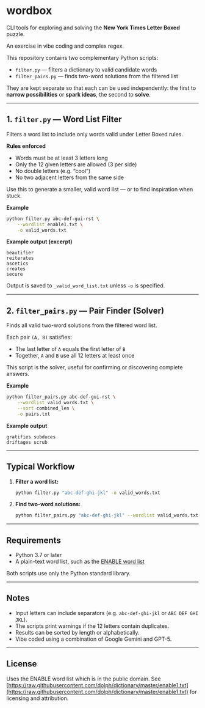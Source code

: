 
# wordbox

CLI tools for exploring and solving the **New York Times Letter Boxed** puzzle.

An exercise in vibe coding and complex regex.

This repository contains two complementary Python scripts:

* `filter.py` — filters a dictionary to valid candidate words
* `filter_pairs.py` — finds two-word solutions from the filtered list

They are kept separate so that each can be used independently:
the first to **narrow possibilities** or **spark ideas**, the second to **solve**.

---

## 1. `filter.py` — Word List Filter

Filters a word list to include only words valid under Letter Boxed rules.

**Rules enforced**

* Words must be at least 3 letters long
* Only the 12 given letters are allowed (3 per side)
* No double letters (e.g. “cool”)
* No two adjacent letters from the same side

Use this to generate a smaller, valid word list — or to find inspiration when stuck.

**Example**

```bash
python filter.py abc-def-gui-rst \
    --wordlist enable1.txt \
    -o valid_words.txt
```

**Example output (excerpt)**

```
beautifier
reiterates
ascetics
creates
secure
```

Output is saved to `_valid_word_list.txt` unless `-o` is specified.

---

## 2. `filter_pairs.py` — Pair Finder (Solver)

Finds all valid two-word solutions from the filtered word list.

Each pair `(A, B)` satisfies:

* The last letter of `A` equals the first letter of `B`
* Together, `A` and `B` use all 12 letters at least once

This script is the solver, useful for confirming or discovering complete answers.

**Example**

```bash
python filter_pairs.py abc-def-gui-rst \
    --wordlist valid_words.txt \
    --sort combined_len \
    -o pairs.txt
```

**Example output**

```
gratifies subduces
driftages scrub
```

---

## Typical Workflow

1. **Filter a word list:**

   ```bash
   python filter.py "abc-def-ghi-jkl" -o valid_words.txt
   ```
2. **Find two-word solutions:**

   ```bash
   python filter_pairs.py "abc-def-ghi-jkl" --wordlist valid_words.txt
   ```

---

## Requirements

* Python 3.7 or later
* A plain-text word list, such as the [ENABLE word list](https://raw.githubusercontent.com/dolph/dictionary/master/enable1.txt)

Both scripts use only the Python standard library.

---

## Notes

* Input letters can include separators (e.g. `abc-def-ghi-jkl` or `ABC DEF GHI JKL`).
* The scripts print warnings if the 12 letters contain duplicates.
* Results can be sorted by length or alphabetically.
* Vibe coded using a combination of Google Gemini and GPT-5.

---

## License

Uses the ENABLE word list which is in the public domain.
See [https://raw.githubusercontent.com/dolph/dictionary/master/enable1.txt](https://raw.githubusercontent.com/dolph/dictionary/master/enable1.txt) for licensing and attribution.

